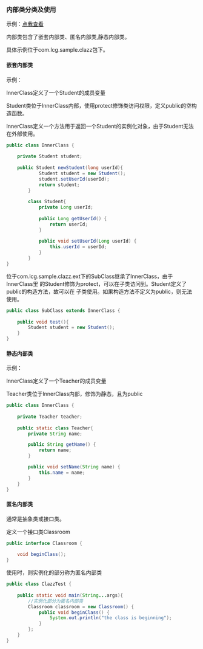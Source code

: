 ### 内部类分类及使用

示例：[点我查看](../../../../code/oo-sample)

内部类包含了嵌套内部类、匿名内部类,静态内部类。

具体示例位于com.lcg.sample.clazz包下。

#### 嵌套内部类

示例：

InnerClass定义了一个Student的成员变量

Student类位于InnerClass内部，使用protect修饰类访问权限，定义public的空构造函数。

InnerClass定义一个方法用于返回一个Student的实例化对象，由于Student无法在外部使用。

```java
public class InnerClass {
    
    private Student student;
    
    public Student newStudent(long userId){
            Student student = new Student();
            student.setUserId(userId);
            return student;
        }
        
        class Student{
            private Long userId;
    
            public Long getUserId() {
                return userId;
            }
    
            public void setUserId(Long userId) {
                this.userId = userId;
            }
        }
}
```

位于com.lcg.sample.clazz.ext下的SubClass继承了InnerClass，由于InnerClass里
的Student修饰为protect，可以在子类访问到。Student定义了public的构造方法，故可以在
子类使用。如果构造方法不定义为public，则无法使用。

```java
public class SubClass extends InnerClass {
    
    public void test(){
        Student student = new Student();
    }
}
```

#### 静态内部类

示例：

InnerClass定义了一个Teacher的成员变量

Teacher类位于InnerClass内部，修饰为静态，且为public

```java
public class InnerClass {
    
    private Teacher teacher;
    
    public static class Teacher{
        private String name;

        public String getName() {
            return name;
        }

        public void setName(String name) {
            this.name = name;
        }
    }
}
```

#### 匿名内部类

通常是抽象类或接口类。

定义一个接口类Classroom

```java
public interface Classroom {
    
    void beginClass();
}
```

使用时，则实例化的部分称为匿名内部类

```java
public class ClazzTest {
    
    public static void main(String...args){
        //实例化部分为匿名内部类
        Classroom classroom = new Classroom() {
            public void beginClass() {
                System.out.println("the class is beginning");
            }
        };
    }
}
```

